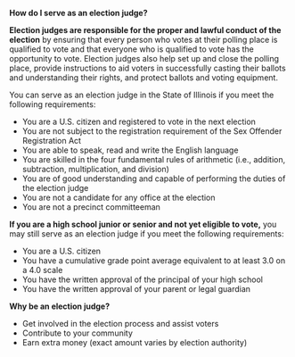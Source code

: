 **How do I serve as an election judge?**

**Election judges are responsible for the proper and lawful conduct of the election** by ensuring that every person who votes at their polling place is qualified to vote and that everyone who is qualified to vote has the opportunity to vote. Election judges also help set up and close the polling place, provide instructions to aid voters in successfully casting their ballots and understanding their rights, and protect ballots and voting equipment.  

You can serve as an election judge in the State of Illinois if you meet the following requirements:  
- You are a U.S. citizen and registered to vote in the next election  
- You are not subject to the registration requirement of the Sex Offender Registration Act  
- You are able to speak, read and write the English language  
- You are skilled in the four fundamental rules of arithmetic (i.e., addition, subtraction, multiplication, and division)  
- You are of good understanding and capable of performing the duties of the election judge  
- You are not a candidate for any office at the election  
- You are not a precinct committeeman  

**If you are a high school junior or senior and not yet eligible to vote,** you may still serve as an election judge if you meet the following requirements:  
- You are a U.S. citizen  
- You have a cumulative grade point average equivalent to at least 3.0 on a 4.0 scale  
- You have the written approval of the principal of your high school  
- You have the written approval of your parent or legal guardian  

**Why be an election judge?**  
- Get involved in the election process and assist voters  
- Contribute to your community  
- Earn extra money (exact amount varies by election authority)  



